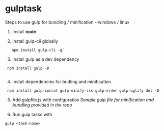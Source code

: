 # gulptask

Steps to use gulp for bundling / minification - windows / linux
1) Install **node** 

2) Install gulp-cli globally 
```
   npm install gulp-cli -g`

```

3) Install gulp as a dev dependency 

```
 npm install gulp -D
 
```
4) Install dependencies for budling and minification

```
 npm install gulp-concat gulp-minify-css gulp-order gulp-uglify del -D

```
5) Add gulpfile.js with configuratios
   *Sample gulp file for minification and bundling provided in the repo*
   
6) Run guip tasks with 
```
gulp <task-name>

```
 
